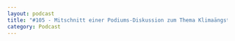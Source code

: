 ```yaml
---
layout: podcast
title: "#105 - Mitschnitt einer Podiums-Diskussion zum Thema Klimaängste. Stattgefunden hat das Podium am 26.8. auf der KlimaFAIR in Leipzig."
category: Podcast
---
```


<p><script class="podigee-podcast-player" src="https://cdn.podigee.com/podcast-player/javascripts/podigee-podcast-player.js" data-configuration="https://interviews-4-future.podigee.io/105-i4f/embed?context=external"></script></p>
